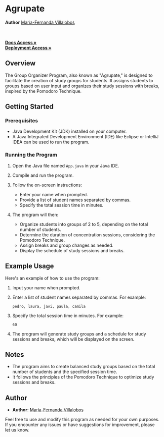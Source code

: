 
# Agrupate

<b>Author</b>
  [María-Fernanda Villalobos](https://github.com/MariferVL) <br/>

<br/>
    <br/>
    <a href="https://github.com/MariferVL/Hites-Website" target="_blank"><strong>Docs Access »</strong></a>
    <br/>
     <a href="https://marifervl.github.io/Hites-Website/" target="_blank"><strong>Deployment Access »</strong></a>
    <br/>


## Overview

The Group Organizer Program, also known as "Agrupate," is designed to facilitate the creation of study groups for students. It assigns students to groups based on user input and organizes their study sessions with breaks, inspired by the Pomodoro Technique.

## Getting Started

### Prerequisites

- Java Development Kit (JDK) installed on your computer.
- A Java Integrated Development Environment (IDE) like Eclipse or IntelliJ IDEA can be used to run the program.

### Running the Program

1. Open the Java file named `App.java` in your Java IDE.

2. Compile and run the program.

3. Follow the on-screen instructions:

   - Enter your name when prompted.
   - Provide a list of student names separated by commas.
   - Specify the total session time in minutes.

4. The program will then:

   - Organize students into groups of 2 to 5, depending on the total number of students.
   - Determine the duration of concentration sessions, considering the Pomodoro Technique.
   - Assign breaks and group changes as needed.
   - Display the schedule of study sessions and breaks.

## Example Usage

Here's an example of how to use the program:

1. Input your name when prompted.

2. Enter a list of student names separated by commas. For example:

   ```
   pedro, laura, javi, paula, camila
   ```

3. Specify the total session time in minutes. For example:

   ```
   60
   ```

4. The program will generate study groups and a schedule for study sessions and breaks, which will be displayed on the screen.

## Notes

- The program aims to create balanced study groups based on the total number of students and the specified session time.
- It follows the principles of the Pomodoro Technique to optimize study sessions and breaks.

## Author

- **Author:** [María-Fernanda Villalobos]()

Feel free to use and modify this program as needed for your own purposes. If you encounter any issues or have suggestions for improvement, please let us know.


